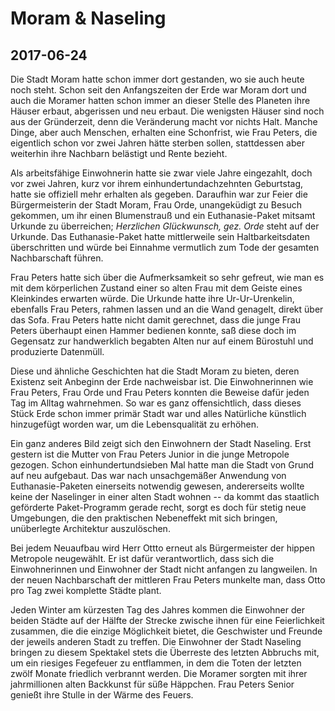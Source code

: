 # Moram & Naseling
## 2017-06-24

Die Stadt Moram hatte schon immer dort gestanden, wo sie auch heute noch steht. Schon seit den Anfangszeiten der Erde war Moram dort und auch die Moramer hatten schon immer an dieser Stelle des Planeten ihre Häuser erbaut, abgerissen und neu erbaut. Die wenigsten Häuser sind noch aus der Gründerzeit, denn die Veränderung macht vor nichts Halt. Manche Dinge, aber auch Menschen, erhalten eine Schonfrist, wie Frau Peters, die eigentlich schon vor zwei Jahren hätte sterben sollen, stattdessen aber weiterhin ihre Nachbarn belästigt und Rente bezieht.

Als arbeitsfähige Einwohnerin hatte sie zwar viele Jahre eingezahlt, doch vor zwei Jahren, kurz vor ihrem einhundertundachzehnten Geburtstag, hatte sie offiziell mehr erhalten als gegeben. Daraufhin war zur Feier die Bürgermeisterin der Stadt Moram, Frau Orde, unangeküdigt zu Besuch gekommen, um ihr einen Blumenstrauß und ein Euthanasie-Paket mitsamt Urkunde zu überreichen; *Herzlichen Glückwunsch, gez. Orde* steht auf der Urkunde. Das Euthanasie-Paket hatte mittlerweile sein Haltbarkeitsdaten überschritten und würde bei Einnahme vermutlich zum Tode der gesamten Nachbarschaft führen.

Frau Peters hatte sich über die Aufmerksamkeit so sehr gefreut, wie man es mit dem körperlichen Zustand einer so alten Frau mit dem Geiste eines Kleinkindes erwarten würde. Die Urkunde hatte ihre Ur-Ur-Urenkelin, ebenfalls Frau Peters, rahmen lassen und an die Wand genagelt, direkt über das Sofa. Frau Peters hatte nicht damit gerechnet, dass die junge Frau Peters überhaupt einen Hammer bedienen konnte, saß diese doch im Gegensatz zur handwerklich begabten Alten nur auf einem Bürostuhl und produzierte Datenmüll.

Diese und ähnliche Geschichten hat die Stadt Moram zu bieten, deren Existenz seit Anbeginn der Erde nachweisbar ist. Die Einwohnerinnen wie Frau Peters, Frau Orde und Frau Peters konnten die Beweise dafür jeden Tag im Alltag wahrnehmen. So war es ganz offensichtlich, dass dieses Stück Erde schon immer primär Stadt war und alles Natürliche künstlich hinzugefügt worden war, um die Lebensqualität zu erhöhen.

Ein ganz anderes Bild zeigt sich den Einwohnern der Stadt Naseling. Erst gestern ist die Mutter von Frau Peters Junior in die junge Metropole gezogen. Schon einhundertundsieben Mal hatte man die Stadt von Grund auf neu aufgebaut. Das war nach unsachgemäßer Anwendung von Euthanasie-Paketen einerseits notwendig gewesen, andererseits wollte keine der Naselinger in einer alten Stadt wohnen -- da kommt das staatlich geförderte Paket-Programm gerade recht, sorgt es doch für stetig neue Umgebungen, die den praktischen Nebeneffekt mit sich bringen, unüberlegte Architektur auszulöschen.

Bei jedem Neuaufbau wird Herr Ottto erneut als Bürgermeister der hippen Metropole neugewählt. Er ist dafür verantwortlich, dass sich die Einwohnerinnen und Einwohner der Stadt nicht anfangen zu langweilen. In der neuen Nachbarschaft der mittleren Frau Peters munkelte man, dass Otto pro Tag zwei komplette Städte plant.

Jeden Winter am kürzesten Tag des Jahres kommen die Einwohner der beiden Städte auf der Hälfte der Strecke zwische ihnen für eine Feierlichkeit zusammen, die die einzige Möglichkeit bietet, die Geschwister und Freunde der jeweils anderen Stadt zu treffen. Die Einwohner der Stadt Naseling bringen zu diesem Spektakel stets die Überreste des letzten Abbruchs mit, um ein riesiges Fegefeuer zu entflammen, in dem die Toten der letzten zwölf Monate friedlich verbrannt werden. Die Moramer sorgten mit ihrer jahrmillionen alten Backkunst für süße Häppchen. Frau Peters Senior genießt ihre Stulle in der Wärme des Feuers.
